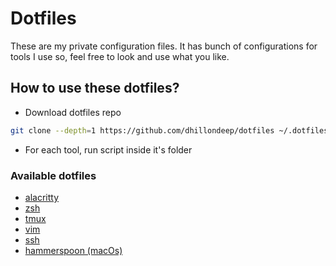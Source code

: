 # Dotfiles
These are my private configuration files. It has bunch of configurations for tools I use so, feel free to look and use what you like.

## How to use these dotfiles?
- Download dotfiles repo
```bash
git clone --depth=1 https://github.com/dhillondeep/dotfiles ~/.dotfiles
```
- For each tool, run script inside it's folder

### Available dotfiles
- [alacritty](https://github.com/dhillondeep/dot-files/tree/master/alacritty)
- [zsh](https://github.com/dhillondeep/dot-files/tree/master/zsh)
- [tmux](https://github.com/dhillondeep/dot-files/tree/master/tmux)
- [vim](https://github.com/dhillondeep/dot-files/tree/master/vim)
- [ssh](https://github.com/dhillondeep/dot-files/tree/master/ssh)
- [hammerspoon (macOs)](https://github.com/dhillondeep/dot-files/tree/master/hammerspoon)
